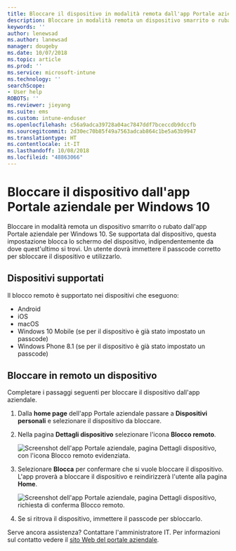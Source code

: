 ```yaml
---
title: Bloccare il dispositivo in modalità remota dall'app Portale aziendale di Intune
description: Bloccare in modalità remota un dispositivo smarrito o rubato dall'app Portale aziendale per Windows 10
keywords: ''
author: lenewsad
ms.author: lanewsad
manager: dougeby
ms.date: 10/07/2018
ms.topic: article
ms.prod: ''
ms.service: microsoft-intune
ms.technology: ''
searchScope:
- User help
ROBOTS: ''
ms.reviewer: jieyang
ms.suite: ems
ms.custom: intune-enduser
ms.openlocfilehash: c56a9adca39728a04ac7847ddf7bceccdb9dccfb
ms.sourcegitcommit: 2d30ec70b85f49a7563adcab864c1be5a63b9947
ms.translationtype: HT
ms.contentlocale: it-IT
ms.lasthandoff: 10/08/2018
ms.locfileid: "48863066"
---
```

# <a name="lock-your-device-from-the-company-portal-app-for-windows-10"></a>Bloccare il dispositivo dall'app Portale aziendale per Windows 10

Bloccare in modalità remota un dispositivo smarrito o rubato dall'app Portale aziendale per Windows 10. Se supportata dal dispositivo, questa impostazione blocca lo schermo del dispositivo, indipendentemente da dove quest'ultimo si trovi. Un utente dovrà immettere il passcode corretto per sbloccare il dispositivo e utilizzarlo.

## <a name="supported-devices"></a>Dispositivi supportati

Il blocco remoto è supportato nei dispositivi che eseguono:  

  * Android
  * iOS
  * macOS
  * Windows 10 Mobile (se per il dispositivo è già stato impostato un passcode)
  * Windows Phone 8.1 (se per il dispositivo è già stato impostato un passcode) 
  
## <a name="remote-lock-device"></a>Bloccare in remoto un dispositivo
Completare i passaggi seguenti per bloccare il dispositivo dall'app aziendale.  

1. Dalla **home page** dell'app Portale aziendale passare a **Dispositivi personali** e selezionare il dispositivo da bloccare.

2. Nella pagina **Dettagli dispositivo** selezionare l'icona **Blocco remoto**.  


   ![Screenshot dell'app Portale aziendale, pagina Dettagli dispositivo, con l'icona Blocco remoto evidenziata.](./media/1804_remote_lock_Windows_CPapp_05.png)  

3. Selezionare **Blocca** per confermare che si vuole bloccare il dispositivo. L'app proverà a bloccare il dispositivo e reindirizzerà l'utente alla pagina **Home**.  


   ![Screenshot dell'app Portale aziendale, pagina Dettagli dispositivo, richiesta di conferma Blocco remoto.](./media/1804_remote_lock_Windows_CPapp_06.png)  

4. Se si ritrova il dispositivo, immettere il passcode per sbloccarlo.  

Serve ancora assistenza? Contattare l'amministratore IT. Per informazioni sul contatto vedere il [sito Web del portale aziendale](https://go.microsoft.com/fwlink/?linkid=2010980).
